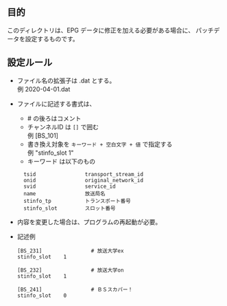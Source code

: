 
## 目的

このディレクトリは、EPG データに修正を加える必要がある場合に、
パッチデータを設定するものです。

## 設定ルール

* ファイル名の拡張子は .dat とする。  
   例   2020-04-01.dat

* ファイルに記述する書式は、
    + \# の後ろはコメント
    + チャンネルID は ```[]``` で囲む  
       例   [BS_101]
    + 書き換え対象を ```キーワード + 空白文字 + 値``` で指定する    
      例   "stinfo_slot    1"
    + キーワード は以下のもの
    ```
      tsid                transport_stream_id
      onid                original_network_id
      svid                service_id
      name                放送局名
      stinfo_tp           トランスポート番号
      stinfo_slot         スロット番号
    ```

* 内容を変更した場合は、プログラムの再起動が必要。


* 記述例
    ```
    [BS_231]                # 放送大学ex
    stinfo_slot    1

    [BS_232]                # 放送大学on
    stinfo_slot    1

    [BS_241]                # ＢＳスカパー！
    stinfo_slot    0
    ```
      
      
    